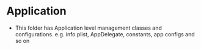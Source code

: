 #  Application

* This folder has Application level management classes and configurations. e.g. info.plist, AppDelegate, constants, app configs and so on

